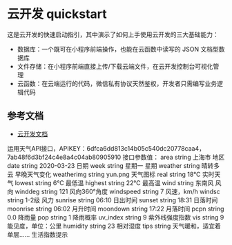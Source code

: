 # 云开发 quickstart

这是云开发的快速启动指引，其中演示了如何上手使用云开发的三大基础能力：

- 数据库：一个既可在小程序前端操作，也能在云函数中读写的 JSON 文档型数据库
- 文件存储：在小程序前端直接上传/下载云端文件，在云开发控制台可视化管理
- 云函数：在云端运行的代码，微信私有协议天然鉴权，开发者只需编写业务逻辑代码

## 参考文档

- [云开发文档](https://developers.weixin.qq.com/miniprogram/dev/wxcloud/basis/getting-started.html)

运用天气API接口，APIKEY：6dfca6dd813c14b05c540dc20778caa4，7ab48f6d3bf24c4e8a4c04ab80905910
接口参数值：
area	string	上海市	地区
date	string	2020-03-23	日期
week	string	星期一	星期
weather	string	晴转多云	早晚天气变化
weatherimg	string	yun.png	天气图标
real	string	18℃	实时天气
lowest	string	6℃	最低温
highest	string	22℃	最高温
wind	string	东南风	风向
winddeg	string	121	风向360°角度
windspeed	string	7	风速，km/h
windsc	string	1-2级	风力
sunrise	string	06:10	日出时间
sunset	string	18:31	日落时间
moonrise	string	06:02	月升时间
moondown	string	17:22	月落时间
pcpn	string	0.0	降雨量
pop	string	1	降雨概率
uv_index	string	9	紫外线强度指数
vis	string	9	能见度，单位：公里
humidity	string	23	相对湿度
tips	string	天气暖和，适宜着单层......	生活指数提示